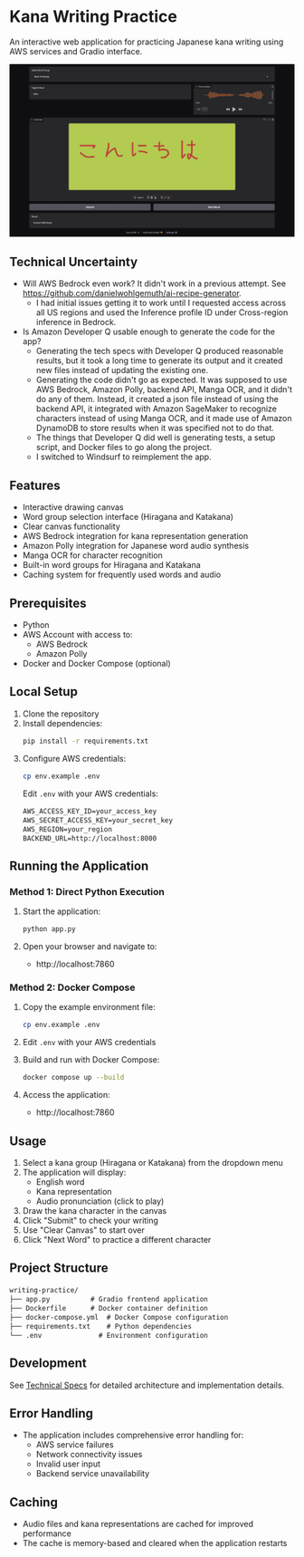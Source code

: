 # Kana Writing Practice

An interactive web application for practicing Japanese kana writing using AWS services and Gradio interface.

![Writing Practice](/writing-practice/assets/writing-practice.png)

## Technical Uncertainty
- Will AWS Bedrock even work? It didn't work in a previous attempt. See https://github.com/danielwohlgemuth/ai-recipe-generator.
   - I had initial issues getting it to work until I requested access across all US regions and used the Inference profile ID under Cross-region inference in Bedrock.
- Is Amazon Developer Q usable enough to generate the code for the app?
    - Generating the tech specs with Developer Q produced reasonable results, but it took a long time to generate its output and it created new files instead of updating the existing one.
    - Generating the code didn't go as expected. It was supposed to use AWS Bedrock, Amazon Polly, backend API, Manga OCR, and it didn't do any of them. Instead, it created a json file instead of using the backend API, it integrated with Amazon SageMaker to recognize characters instead of using Manga OCR, and it made use of Amazon DynamoDB to store results when it was specified not to do that.
    - The things that Developer Q did well is generating tests, a setup script, and Docker files to go along the project.
    - I switched to Windsurf to reimplement the app.

## Features
- Interactive drawing canvas
- Word group selection interface (Hiragana and Katakana)
- Clear canvas functionality
- AWS Bedrock integration for kana representation generation
- Amazon Polly integration for Japanese word audio synthesis
- Manga OCR for character recognition
- Built-in word groups for Hiragana and Katakana
- Caching system for frequently used words and audio

## Prerequisites
- Python
- AWS Account with access to:
  - AWS Bedrock
  - Amazon Polly
- Docker and Docker Compose (optional)

## Local Setup

1. Clone the repository
2. Install dependencies:
   ```bash
   pip install -r requirements.txt
   ```
3. Configure AWS credentials:
   ```bash
   cp env.example .env
   ```
   Edit `.env` with your AWS credentials:
   ```
   AWS_ACCESS_KEY_ID=your_access_key
   AWS_SECRET_ACCESS_KEY=your_secret_key
   AWS_REGION=your_region
   BACKEND_URL=http://localhost:8000
   ```

## Running the Application

### Method 1: Direct Python Execution

1. Start the application:
   ```bash
   python app.py
   ```

2. Open your browser and navigate to:
   - http://localhost:7860

### Method 2: Docker Compose

1. Copy the example environment file:
   ```bash
   cp env.example .env
   ```

2. Edit `.env` with your AWS credentials

3. Build and run with Docker Compose:
   ```bash
   docker compose up --build
   ```

4. Access the application:
   - http://localhost:7860

## Usage

1. Select a kana group (Hiragana or Katakana) from the dropdown menu
2. The application will display:
   - English word
   - Kana representation
   - Audio pronunciation (click to play)
3. Draw the kana character in the canvas
4. Click "Submit" to check your writing
5. Use "Clear Canvas" to start over
6. Click "Next Word" to practice a different character

## Project Structure
```
writing-practice/
├── app.py          # Gradio frontend application
├── Dockerfile      # Docker container definition
├── docker-compose.yml  # Docker Compose configuration
├── requirements.txt    # Python dependencies
└── .env              # Environment configuration
```

## Development
See [Technical Specs](Technical-Specs.md) for detailed architecture and implementation details.

## Error Handling
- The application includes comprehensive error handling for:
  - AWS service failures
  - Network connectivity issues
  - Invalid user input
  - Backend service unavailability

## Caching
- Audio files and kana representations are cached for improved performance
- The cache is memory-based and cleared when the application restarts
